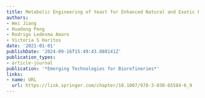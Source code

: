 ```yaml
---
title: Metabolic Engineering of Yeast for Enhanced Natural and Exotic Fatty Acid Production
authors:
- Wei Jiang
- Huadong Peng
- Rodrigo Ledesma Amaro
- Victoria S Haritos
date: '2021-01-01'
publishDate: '2024-09-16T15:49:43.088141Z'
publication_types:
- article-journal
publication: '*Emerging Technologies for Biorefineries*'
links:
- name: URL
  url: https://link.springer.com/chapter/10.1007/978-3-030-65584-6_9
---
```

